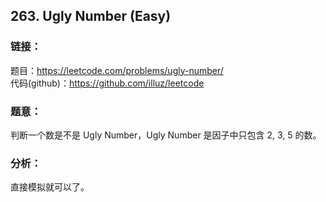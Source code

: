 ## 263. Ugly Number (Easy)

### **链接**：
题目：https://leetcode.com/problems/ugly-number/  
代码(github)：https://github.com/illuz/leetcode

### **题意**：

判断一个数是不是 Ugly Number，Ugly Number 是因子中只包含 2, 3, 5 的数。

### **分析**：

直接模拟就可以了。
